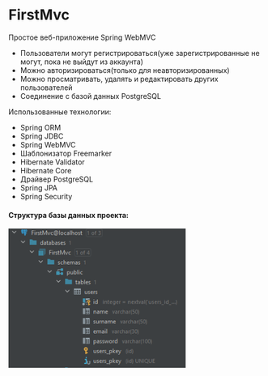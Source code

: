 # FirstMvc
Простое веб-приложение Spring WebMVC  
- Пользователи могут регистрироваться(уже зарегистрированные не могут, пока не выйдут из аккаунта)
- Можно авторизироваться(только для неавторизированных)
- Можно просматривать, удалять и редактировать других пользователей
- Соединение с базой данных PostgreSQL  
  
Использованные технологии:
+ Spring ORM
+ Spring JDBC
+ Spring WebMVC
+ Шаблонизатор Freemarker
+ Hibernate Validator
+ Hibernate Core
+ Драйвер PostgreSQL
+ Spring JPA
+ Spring Security

#### Структура базы данных проекта:  
<img src="https://github.com/FleexJ/resource/blob/main/FirstMvc/db_struct.png" width="350px"/>
